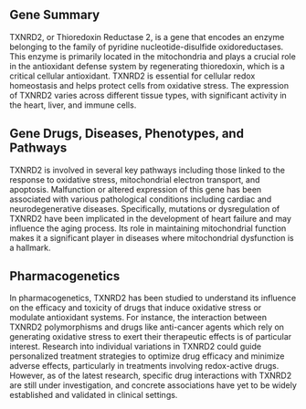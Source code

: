 ## Gene Summary
TXNRD2, or Thioredoxin Reductase 2, is a gene that encodes an enzyme belonging to the family of pyridine nucleotide-disulfide oxidoreductases. This enzyme is primarily located in the mitochondria and plays a crucial role in the antioxidant defense system by regenerating thioredoxin, which is a critical cellular antioxidant. TXNRD2 is essential for cellular redox homeostasis and helps protect cells from oxidative stress. The expression of TXNRD2 varies across different tissue types, with significant activity in the heart, liver, and immune cells.

## Gene Drugs, Diseases, Phenotypes, and Pathways
TXNRD2 is involved in several key pathways including those linked to the response to oxidative stress, mitochondrial electron transport, and apoptosis. Malfunction or altered expression of this gene has been associated with various pathological conditions including cardiac and neurodegenerative diseases. Specifically, mutations or dysregulation of TXNRD2 have been implicated in the development of heart failure and may influence the aging process. Its role in maintaining mitochondrial function makes it a significant player in diseases where mitochondrial dysfunction is a hallmark.

## Pharmacogenetics
In pharmacogenetics, TXNRD2 has been studied to understand its influence on the efficacy and toxicity of drugs that induce oxidative stress or modulate antioxidant systems. For instance, the interaction between TXNRD2 polymorphisms and drugs like anti-cancer agents which rely on generating oxidative stress to exert their therapeutic effects is of particular interest. Research into individual variations in TXNRD2 could guide personalized treatment strategies to optimize drug efficacy and minimize adverse effects, particularly in treatments involving redox-active drugs. However, as of the latest research, specific drug interactions with TXNRD2 are still under investigation, and concrete associations have yet to be widely established and validated in clinical settings.